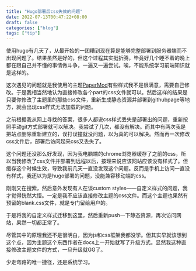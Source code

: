 ```yaml
---
title: "Hugo部署后css失效的问题"
date: 2022-07-13T00:47:22+08:00
draft: false
categories: ["blog"]
tags: ["tip"]
---
```


使用hugo有几天了，从最开始的一团糟到现在算是能够完整部署到服务器端而不出现问题了。结果虽然是好的，但这个过程其实挺折腾，毕竟好几个睡不着的晚上都在跟自己并不懂的事情做斗争，一遍又一遍尝试。唉，不能系统学习前端知识就是这样的。

<!--more-->

这次遇见的问题就是我使用的主题[PaperMod](https://github.com/adityatelange/hugo-PaperMod/)有些样式我不是很满意，需要自己修改。于是我相当然地认为直接修改各个part的css文件就可以。然后这样的结果是只要你修改了主题里的那些css文件，重新生成静态资源并部署到githubpage等地方，就会出现css样式无法加载的问题。

之前根据我从网上寻找的答案，很多人都说css样式丢失是部署出的问题，重新按照手动git方式部署就可以解决。我尝试了几次，都没有解决。而其中有两次我是把站点删除重新建立的，误打误撞就没问题，以为真的可以解决。然而再一次修改css文件后，部署后访问起来css又丢失了。

这个问题还没那么好发现，因为我电脑端的chrome浏览器缓存了之前的css，所以当我修改了css文件并部署到远程以后，按理来说应该网站应该没有样式了。但缓存这个时候生效，导致我前几天一直没发现这个问题。反而是手机上访问一直没有样式，我还以为是hugo部署的问题，没能兼容移动端的css。

刚刚又在搜索，然后意外发现有人在谈custom styles——自定义样式的问题，我才觉得恍然大悟。一定是我不应该直接修改主题的css文件。而这个主题也果然有预留的blank.css文件，就是专门留给用户的。

于是将我的自定义样式迁移到这里，然后重新push一下静态资源，再次访问网站，果然一切都正常了。

尽管其中的原理我还不是很明白，因为js和css框架我都没学。但其实早就该想到这个点，因为主题这个东西作者在docs上一开始就写了升级方式。显然我这种直接修改主题文件的方式，一旦升级就GG了。

少走弯路的唯一捷径，还是系统学习。
